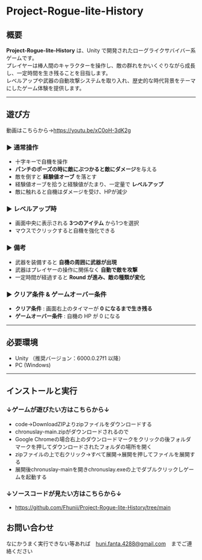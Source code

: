 # Project-Rogue-lite-History

## 概要
**Project-Rogue-lite-History** は、Unity で開発されたローグライクサバイバー系ゲームです。  
プレイヤーは棒人間のキャラクターを操作し、敵の群れをかいくぐりながら成長し、一定時間を生き残ることを目指します。  
レベルアップや武器の自動攻撃システムを取り入れ、歴史的な時代背景をテーマにしたゲーム体験を提供します。  

---

## 遊び方
動画はこちらから→https://youtu.be/xC0oH-3dK2g

### ▶ 通常操作
- 十字キーで自機を操作  
- **パンチのポーズの時に敵にぶつかると敵にダメージ**を与える  
- 敵を倒すと **経験値オーブ** を落とす  
- 経験値オーブを拾うと経験値がたまり、一定量で **レベルアップ**  
- 敵に触れると自機はダメージを受け、HPが減少  

### ▶ レベルアップ時
- 画面中央に表示される **3つのアイテム** から1つを選択  
- マウスでクリックすると自機を強化できる  

### ▶ 備考
- 武器を装備すると **自機の周囲に武器が出現**  
- 武器はプレイヤーの操作に関係なく **自動で敵を攻撃**  
- 一定時間が経過すると **Round が進み、敵の種類が変化**  

### ▶ クリア条件 & ゲームオーバー条件
- **クリア条件** : 画面右上のタイマーが **0 になるまで生き残る**  
- **ゲームオーバー条件** : 自機の HP が 0 になる  

---

## 必要環境
- Unity （推奨バージョン：6000.0.27f1 以降）  
- PC (Windows)  

---

## インストールと実行
### **↓ゲームが遊びたい方はこちらから↓**
- code→DownloadZIPよりzipファイルをダウンロードする
- chronuslay-main.zipがダウンロードされるので
- Google Chromeの場合右上のダウンロードマークをクリックの後フォルダマークを押してダウンロードされたフォルダの場所を開く
- zipファイルの上で右クリック→すべて展開→展開を押してファイルを展開する
- 展開後chronuslay-mainを開きchronuslay.exeの上でダブルクリックしゲームを起動する

### **↓ソースコードが見たい方はこちらから↓**
- https://github.com/Fhunii/Project-Rogue-lite-History/tree/main

## お問い合わせ
   なにかうまく実行できない等あれば　huni.fanta.4288@gmail.com　までご連絡ください
